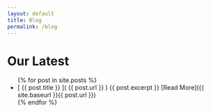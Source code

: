 ```yaml
---
layout: default
title: Blog
permalink: /blog
---
```


# Our Latest 

<ul>
  {% for post in site.posts %}
    <li>
      [ {{ post.title }} ](  {{ post.url }} )  
      {{ post.excerpt }} 
      [Read More]({{ site.baseurl }}{{ post.url }})
    </li>
  {% endfor %}
</ul>